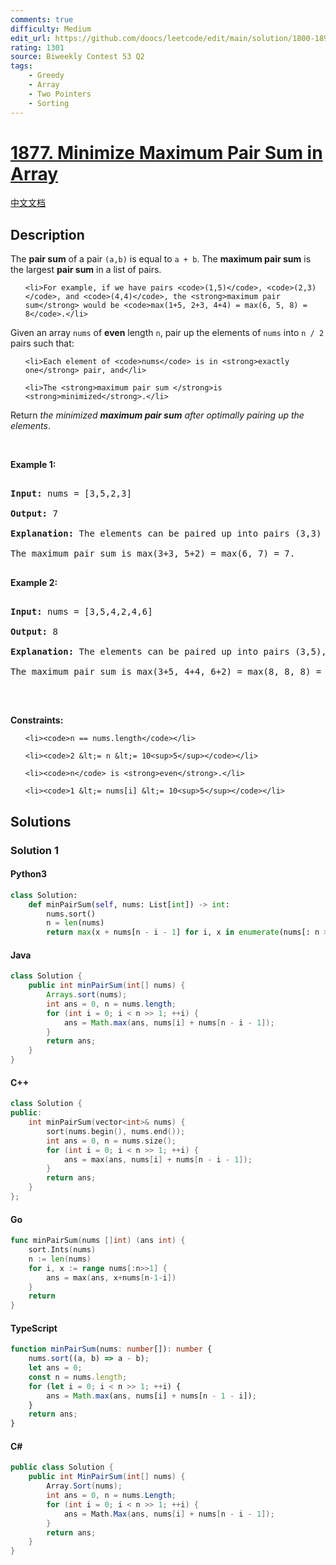 ```yaml
---
comments: true
difficulty: Medium
edit_url: https://github.com/doocs/leetcode/edit/main/solution/1800-1899/1877.Minimize%20Maximum%20Pair%20Sum%20in%20Array/README_EN.md
rating: 1301
source: Biweekly Contest 53 Q2
tags:
    - Greedy
    - Array
    - Two Pointers
    - Sorting
---
```


<!-- problem:start -->

# [1877. Minimize Maximum Pair Sum in Array](https://leetcode.com/problems/minimize-maximum-pair-sum-in-array)

[中文文档](/solution/1800-1899/1877.Minimize%20Maximum%20Pair%20Sum%20in%20Array/README.md)

## Description

<!-- description:start -->

<p>The <strong>pair sum</strong> of a pair <code>(a,b)</code> is equal to <code>a + b</code>. The <strong>maximum pair sum</strong> is the largest <strong>pair sum</strong> in a list of pairs.</p>

<ul>

    <li>For example, if we have pairs <code>(1,5)</code>, <code>(2,3)</code>, and <code>(4,4)</code>, the <strong>maximum pair sum</strong> would be <code>max(1+5, 2+3, 4+4) = max(6, 5, 8) = 8</code>.</li>

</ul>

<p>Given an array <code>nums</code> of <strong>even</strong> length <code>n</code>, pair up the elements of <code>nums</code> into <code>n / 2</code> pairs such that:</p>

<ul>

    <li>Each element of <code>nums</code> is in <strong>exactly one</strong> pair, and</li>

    <li>The <strong>maximum pair sum </strong>is <strong>minimized</strong>.</li>

</ul>

<p>Return <em>the minimized <strong>maximum pair sum</strong> after optimally pairing up the elements</em>.</p>

<p>&nbsp;</p>

<p><strong class="example">Example 1:</strong></p>

<pre>

<strong>Input:</strong> nums = [3,5,2,3]

<strong>Output:</strong> 7

<strong>Explanation:</strong> The elements can be paired up into pairs (3,3) and (5,2).

The maximum pair sum is max(3+3, 5+2) = max(6, 7) = 7.

</pre>

<p><strong class="example">Example 2:</strong></p>

<pre>

<strong>Input:</strong> nums = [3,5,4,2,4,6]

<strong>Output:</strong> 8

<strong>Explanation:</strong> The elements can be paired up into pairs (3,5), (4,4), and (6,2).

The maximum pair sum is max(3+5, 4+4, 6+2) = max(8, 8, 8) = 8.

</pre>

<p>&nbsp;</p>

<p><strong>Constraints:</strong></p>

<ul>

    <li><code>n == nums.length</code></li>

    <li><code>2 &lt;= n &lt;= 10<sup>5</sup></code></li>

    <li><code>n</code> is <strong>even</strong>.</li>

    <li><code>1 &lt;= nums[i] &lt;= 10<sup>5</sup></code></li>

</ul>

<!-- description:end -->

## Solutions

<!-- solution:start -->

### Solution 1

<!-- tabs:start -->

#### Python3

```python
class Solution:
    def minPairSum(self, nums: List[int]) -> int:
        nums.sort()
        n = len(nums)
        return max(x + nums[n - i - 1] for i, x in enumerate(nums[: n >> 1]))
```

#### Java

```java
class Solution {
    public int minPairSum(int[] nums) {
        Arrays.sort(nums);
        int ans = 0, n = nums.length;
        for (int i = 0; i < n >> 1; ++i) {
            ans = Math.max(ans, nums[i] + nums[n - i - 1]);
        }
        return ans;
    }
}
```

#### C++

```cpp
class Solution {
public:
    int minPairSum(vector<int>& nums) {
        sort(nums.begin(), nums.end());
        int ans = 0, n = nums.size();
        for (int i = 0; i < n >> 1; ++i) {
            ans = max(ans, nums[i] + nums[n - i - 1]);
        }
        return ans;
    }
};
```

#### Go

```go
func minPairSum(nums []int) (ans int) {
	sort.Ints(nums)
	n := len(nums)
	for i, x := range nums[:n>>1] {
		ans = max(ans, x+nums[n-1-i])
	}
	return
}
```

#### TypeScript

```ts
function minPairSum(nums: number[]): number {
    nums.sort((a, b) => a - b);
    let ans = 0;
    const n = nums.length;
    for (let i = 0; i < n >> 1; ++i) {
        ans = Math.max(ans, nums[i] + nums[n - 1 - i]);
    }
    return ans;
}
```

#### C#

```cs
public class Solution {
    public int MinPairSum(int[] nums) {
        Array.Sort(nums);
        int ans = 0, n = nums.Length;
        for (int i = 0; i < n >> 1; ++i) {
            ans = Math.Max(ans, nums[i] + nums[n - i - 1]);
        }
        return ans;
    }
}
```

<!-- tabs:end -->

<!-- solution:end -->

<!-- problem:end -->
